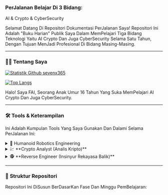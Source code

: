 ### PerJalanan Belajar Di 3 Bidang:

AI & Crypto & CyberSecurity

Selamat Datang Di Repositori Dokumentasi PerJalanan Saya! Repositori Ini Adalah "Buku Harian" Publik Saya Dalam MemPelajari Tiga Bidang Teknologi Yaitu AI Crypto Dan Juga CyberSecurity Selama Satu Tahun, Dengan Tujuan MenJadi Profesional Di Bidang Masing-Masing.

---

### 👨‍💻 **Tentang Saya**

[![Statistik Github sevenx365](https://github-readme-stats.vercel.app/api?username=sevenx365&show_icons=true&theme=dark&include_all_commits=true&count_private=true)](https://github.com/sevenx365)

[![Top Langs](https://github-readme-stats.vercel.app/api/top-langs/?username=sevenx365&layout=compact&langs_count=8&theme=dark)](https://github.com/sevenx365)

Halo! Saya FAI, Seorang Anak Umur 16 Tahun Yang Suka MemPelajari AI Crypto Dan Juga CyberSecurity.

---

### 🛠️ **Tools & Keterampilan**

Ini Adalah Kumpulan Tools Yang Saya Gunakan Dan Dalami Selama PerJalanan Ini:

<details>
<summary>🤖 Humanoid Robotics Engineering</summary>
<br>

#### 🎓 Fondasi Pengetahuan & Keahlian Inti
**Teknik Mesin:**
* **Kinematika & Dinamika:** Matematika Di Balik Gerakan Robot.
* **Desain Mekanis (CAD):** MeRancang Komponen Robot Menggunakan Software Seperti **SolidWorks** Atau **Fusion 360**.

**Teknik Elektro:**
* **Sensor & Persepsi:** Memahami Cara Kerja Kamera, LiDAR, IMU (Sensor Keseimbangan).
* **Aktuator & Kontrol:** Mengontrol Motor Untuk MengHasilKan Gerakan Yang Presisi.
* **Sistem TerTanam (Embedded Systems):** Bekerja Dengan MikroKontroler (**Arduino, STM32**) Dan Komputer Mini (**Raspberry Pi, NVIDIA Jetson**).

**Ilmu Komputer:**
* **Algoritma & Struktur Data:** Fondasi Untuk *Path Planning* Dan Pemecahan Masalah.
* **AI & Machine Learning:** MemBeri Kecerdasan Pada Robot, TerUtama Untuk Navigasi Dan PemBelajaran.
* **Visi Komputer (Computer Vision):** MeMungkinKan Robot "Melihat" Dan Mengenali Objek.
* **SLAM (Simultaneous Localization And Mapping):** Algoritma Agar Robot Bisa MemBuat Peta Dan Tahu LokasiNya Sendiri.

#### 💻 Bahasa Pemrograman
* **C++:** **Wajib.** Standar Industri Untuk Kontrol Hardware BerKecepatan Tinggi Dan Performa *Real-Time*.
* **Python:** **Wajib.** Untuk Pengembangan Tingkat Tinggi, AI, Machine Learning, Dan Prototyping Cepat.
* **MATLAB:** BerGuna Untuk Riset, Simulasi, Dan Pemodelan Sistem Kontrol.

#### 🛠️ Perangkat & Framework
* **ROS (Robot Operating System):** **Wajib DiKuasai.** Terutama **ROS 2** Yang Merupakan Standar Industri Masa Depan.
* **Simulator:**
    * **Gazebo:** Simulator 3D Yang TerIntegrasi Baik Dengan ROS.
    * **PyBullet / MuJoCo:** Untuk Simulasi Fisika Cepat, Bagus Untuk Melatih AI.
* **Software CAD:** SolidWorks, Autodesk Inventor, Fusion 360.
* **Platform AI:** NVIDIA Isaac Sim (Untuk Simulasi Fotorealistik).

#### 📜 Pendidikan & Sertifikasi
* **Pendidikan Formal:** S1 Teknik Mekatronika (Paling Ideal), Teknik Mesin, Teknik Elektro, Atau Ilmu Komputer.
* **Studi Lanjutan:** S2/S3 Sering MenJadi Syarat Untuk Posisi R&D (Penelitian & Pengembangan).
* **Kursus Online:** Spesialisasi Dari Coursera ("Modern Robotics") Atau edX ("Professional Certificate In Building Robots").

#### 🚀 Proyek Portofolio (Wajib Ada)
* MemBangun Robot BeRoda Yang Bisa MeMetakan Ruangan Menggunakan SLAM.
* MemBuat Lengan Robotik Yang Bisa Mengambil Dan Memindahkan Barang (*Pick-And-Place*) Menggunakan Kamera.
* MemBuat Simulasi Robot BerKaki Empat (*Quadruped*) Yang Bisa BerJalan Stabil.
* **PENTING:** DokumentasiKan Semua Proyek Di Github Dengan Video Demo.

</details>

<details>
<summary>💹 **Crypto Analyst (Analis Kripto)**</summary>
<br>

**Mindset:** "Analis Kuantitatif" - Pemikir strategis yang nyaman dengan data, angka, dan pasar yang bergerak cepat.

#### 🎓 Fondasi Pengetahuan & Keahlian Inti
**Analisis Proyek:**
* **Membaca Whitepaper:** Membedah dokumen teknis dan visi sebuah proyek.
* **Evaluasi Tim & Komunitas:** Menyelidiki rekam jejak tim dan aktivitas komunitas di Twitter/Discord.

**Tokenomics (Ekonomi Token):**
* **Suplai & Distribusi:** Memahami jumlah token, siapa yang memegang, dan jadwal rilisnya.
* **Utilitas & Value Accrual:** Apa fungsi token tersebut dan bagaimana nilainya bisa bertambah.

**Teknologi Blockchain:**
* **Konsep Dasar:** Paham cara kerja blockchain, PoW vs PoS.
* **Smart Contracts:** Memahami logika dasar kontrak pintar, terutama yang ditulis di **Solidity**.

#### 💻 Bahasa Pemrograman & Kueri
* **SQL:** **Wajib Dikuasai.** Bahasa utama untuk menarik data dari blockchain menggunakan platform seperti **Dune Analytics**.
* **Python:** **Sangat Penting.** Untuk analisis data kuantitatif menggunakan library seperti **Pandas** dan **web3.py**.
* **Solidity:** Kemampuan untuk membaca dan memahami kode (bukan harus menjadi developer) adalah keuntungan besar.

#### 🛠️ Perangkat & Platform
* **Platform Analitik On-Chain:**
    * **Dune Analytics:** **Wajib.** Untuk membuat dashboard analisis sendiri dengan SQL.
    * **Nansen:** Untuk melacak pergerakan dana dari *whale* dan *smart money*.
    * **Glassnode:** Untuk metrik kesehatan jaringan tingkat makro.
* **Alat Pendukung:**
    * **TradingView:** Untuk analisis teknikal grafik harga.
    * **CoinGecko / CoinMarketCap:** Untuk data pasar dasar.
    * **Messari:** Untuk laporan riset mendalam.

#### 📜 Pendidikan & Sertifikasi
* **Pendidikan Formal:** S1 Keuangan, Ekonomi, Ilmu Komputer, atau Ilmu Data.
* **Sertifikasi Profesional:**
    * **CFA (Chartered Financial Analyst):** Sangat dihargai dari keuangan tradisional.
    * **CCFE (Certified Crypto Finance Expert):** Sertifikasi modern yang sangat relevan.

#### 🚀 Proyek Portofolio (Wajib Ada)
* Membuat dan mempublikasikan dashboard analisis di Dune Analytics.
* Menulis laporan riset mendalam tentang sebuah protokol kripto dan mempublikasikannya di Medium/Substack.
* Melakukan *backtesting* sebuah strategi perdagangan menggunakan Python dan data historis.

</details>

<details>
<summary>🕵️ **Reverse Engineer (Insinyur Rekayasa Balik)**</summary>
<br>

**Mindset:** "Detektif Digital" - Pemecah teka-teki yang sabar, teliti, dan suka membongkar sistem kompleks untuk menemukan kebenaran.

#### 🎓 Fondasi Pengetahuan & Keahlian Inti
* **Arsitektur Komputer:**
    * **Wajib Paham:** Cara kerja CPU **x86/x64** (PC) dan **ARM** (Mobile), register, dan stack.
* **Internal Sistem Operasi:**
    * **Wajib Paham:** Cara kerja **Windows** dan **Linux** dalam mengelola memori, proses, dan *system calls*.
* **Format File Executable:**
    * **Wajib Paham:** Struktur file **PE** (Portable Executable) di Windows dan **ELF** di Linux.

#### 💻 Bahasa Pemrograman
* **Bahasa Assembly (x86/x64, ARM):** **MUTLAK & WAJIB.** Ini adalah bahasa utama yang akan Anda baca setiap hari.
* **C/C++:** **Wajib.** Untuk memahami bagaimana kode tingkat tinggi diterjemahkan menjadi Assembly oleh compiler.
* **Python:** **Sangat Penting.** Untuk menulis skrip otomatisasi, membuat plugin untuk tools, dan *exploit development*.

#### 🛠️ Perangkat Kunci (Tools of the Trade)
* **Disassembler / Decompiler:**
    * **Ghidra:** **Wajib.** Gratis, *open source*, sangat kuat, dan dikembangkan oleh NSA. Titik awal terbaik.
    * **IDA Pro:** Standar industri, sangat kuat tapi sangat mahal.
* **Debugger:**
    * **Linux:** **GDB** (dengan ekstensi seperti GEF atau Pwndbg).
    * **Windows:** **WinDbg** (untuk level OS), **x64dbg** (untuk aplikasi *user-mode*).
* **Alat Bantu:** **ret-sync** (untuk sinkronisasi antara debugger dan disassembler).

#### 📜 Pendidikan & Sertifikasi
* **Pendidikan Formal:** S1 Ilmu Komputer dengan spesialisasi Keamanan Siber.
* **Sertifikasi Elite (Sangat Dihargai):**
    * **GREM (GIAC Reverse Engineering Malware):** Standar emas untuk analisis malware.
    * **Sertifikasi OffSec:** Seperti **OSCE** atau **OSEP** yang membuktikan kemampuan *exploit development*.

#### 🚀 Proyek Portofolio (Wajib Ada)
* Berpartisipasi aktif dalam kompetisi **Capture The Flag (CTF)**, khususnya kategori **Reverse Engineering** dan **pwn**.
* **MENULIS WRITE-UP!** Ini adalah hal terpenting. Setelah menyelesaikan tantangan CTF, tulis laporan detail langkah-demi-langkah tentang cara Anda menyelesaikannya dan publikasikan di blog/GitHub.
* Melakukan analisis sederhana pada sampel malware (di lingkungan aman) dan mendokumentasikan temuannya.

</details>

---

### 📂 **Struktur Repositori**

Repositori Ini DiSusun BerDasarKan Fase Dan Minggu PemBelajaran:
